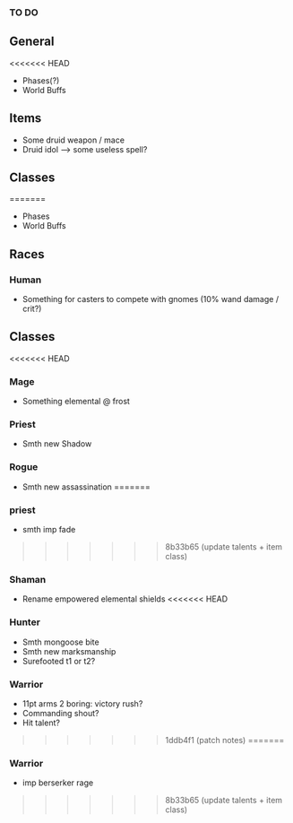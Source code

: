 ### TO DO

## General

<<<<<<< HEAD
- Phases(?)
- World Buffs

## Items

- Some druid weapon / mace
- Druid idol --> some useless spell?

## Classes
=======
- Phases
- World Buffs

## Races

### Human

- Something for casters to compete with gnomes (10% wand damage / crit?)

## Classes

<<<<<<< HEAD
### Mage

- Something elemental @ frost

### Priest

- Smth new Shadow

### Rogue

- Smth new assassination
=======
### priest

- smth imp fade
>>>>>>> 8b33b65 (update talents + item class)

### Shaman

- Rename empowered elemental shields
<<<<<<< HEAD

### Hunter

- Smth mongoose bite
- Smth new marksmanship
- Surefooted t1 or t2?

### Warrior

- 11pt arms 2 boring: victory rush?
- Commanding shout?
- Hit talent?
>>>>>>> 1ddb4f1 (patch notes)
=======

### Warrior

- imp berserker rage
>>>>>>> 8b33b65 (update talents + item class)
